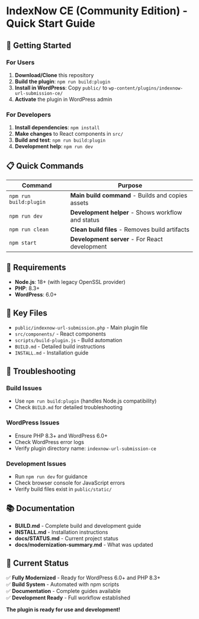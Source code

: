 # IndexNow CE (Community Edition) - Quick Start Guide

## 🚀 Getting Started

### **For Users**
1. **Download/Clone** this repository
2. **Build the plugin**: `npm run build:plugin`
3. **Install in WordPress**: Copy `public/` to `wp-content/plugins/indexnow-url-submission-ce/`
4. **Activate** the plugin in WordPress admin

### **For Developers**
1. **Install dependencies**: `npm install`
2. **Make changes** to React components in `src/`
3. **Build and test**: `npm run build:plugin`
4. **Development help**: `npm run dev`

## 📋 Quick Commands

| Command | Purpose |
|---------|---------|
| `npm run build:plugin` | **Main build command** - Builds and copies assets |
| `npm run dev` | **Development helper** - Shows workflow and status |
| `npm run clean` | **Clean build files** - Removes build artifacts |
| `npm start` | **Development server** - For React development |

## 🔧 Requirements

- **Node.js**: 18+ (with legacy OpenSSL provider)
- **PHP**: 8.3+
- **WordPress**: 6.0+

## 📁 Key Files

- `public/indexnow-url-submission.php` - Main plugin file
- `src/components/` - React components
- `scripts/build-plugin.js` - Build automation
- `BUILD.md` - Detailed build instructions
- `INSTALL.md` - Installation guide

## 🐛 Troubleshooting

### **Build Issues**
- Use `npm run build:plugin` (handles Node.js compatibility)
- Check `BUILD.md` for detailed troubleshooting

### **WordPress Issues**
- Ensure PHP 8.3+ and WordPress 6.0+
- Check WordPress error logs
- Verify plugin directory name: `indexnow-url-submission-ce`

### **Development Issues**
- Run `npm run dev` for guidance
- Check browser console for JavaScript errors
- Verify build files exist in `public/static/`

## 📚 Documentation

- **BUILD.md** - Complete build and development guide
- **INSTALL.md** - Installation instructions
- **docs/STATUS.md** - Current project status
- **docs/modernization-summary.md** - What was updated

## 🎯 Current Status

✅ **Fully Modernized** - Ready for WordPress 6.0+ and PHP 8.3+  
✅ **Build System** - Automated with npm scripts  
✅ **Documentation** - Complete guides available  
✅ **Development Ready** - Full workflow established  

**The plugin is ready for use and development!**
